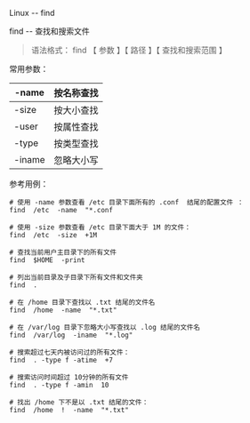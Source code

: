 Linux -- find

find -- 查找和搜索文件

> 语法格式： find 【 参数 】【 路径 】【 查找和搜索范围 】

常用参数：

| -name  | 按名称查找 |
| ------ | ---------- |
| -size  | 按大小查找 |
| -user  | 按属性查找 |
| -type  | 按类型查找 |
| -iname | 忽略大小写 |



参考用例：

```
# 使用 -name 参数查看 /etc 目录下面所有的 .conf	结尾的配置文件	：
find  /etc  -name  "*.conf

# 使用 -size 参数查看 /etc 目录下面大于 1M 的文件：
find  /etc  -size  +1M

# 查找当前用户主目录下的所有文件
find  $HOME  -print

# 列出当前目录及子目录下所有文件和文件夹
find  .

# 在 /home 目录下查找以 .txt 结尾的文件名
find  /home  -name  "*.txt"

# 在 /var/log 目录下忽略大小写查找以 .log 结尾的文件名
find  /var/log  -iname  "*.log"

# 搜索超过七天内被访问过的所有文件：
find  . -type f -atime  +7

# 搜索访问时间超过 10分钟的所有文件
find  . -type f -amin  10

# 找出 /home 下不是以 .txt 结尾的文件：
find  /home  !  -name  "*.txt"
```

 